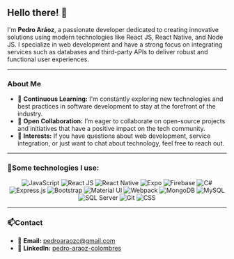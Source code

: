 
## Hello there! 🖖

I'm **Pedro Aráoz**, a passionate developer dedicated to creating innovative solutions using modern technologies like React JS, React Native, and Node JS. I specialize in web development and have a strong focus on integrating services such as databases and third-party APIs to deliver robust and functional user experiences.

---

### About Me

- 🌱 **Continuous Learning:** I'm constantly exploring new technologies and best practices in software development to stay at the forefront of the industry.
- 👯 **Open Collaboration:** I’m eager to collaborate on open-source projects and initiatives that have a positive impact on the tech community.
- 💬 **Interests:** If you have questions about web development, service integration, or just want to chat about technology, feel free to reach out.

---

### 🎯Some technologies I use: 

<p align="center">
  <img src="https://img.shields.io/badge/JavaScript-F7DF1C?style=flat&logo=javascript&logoColor=white" alt="JavaScript"/>
  <img src="https://img.shields.io/badge/React-61DAFB?style=flat&logo=react&logoColor=black" alt="React JS"/>
  <img src="https://img.shields.io/badge/React%20Native-61DAFB?style=flat&logo=react&logoColor=black" alt="React Native"/>
  <img src="https://img.shields.io/badge/Expo-000020?style=flat&logo=expo&logoColor=white" alt="Expo"/>
  <img src="https://img.shields.io/badge/Firebase-FFCA28?style=flat&logo=firebase&logoColor=black" alt="Firebase"/>
  <img src="https://img.shields.io/badge/C%23-239120?style=flat&logo=c-sharp&logoColor=white" alt="C#"/>
  <img src="https://img.shields.io/badge/Express.js-000000?style=flat&logo=express&logoColor=white" alt="Express.js"/>
  <img src="https://img.shields.io/badge/Bootstrap-563D7C?style=flat&logo=bootstrap&logoColor=white" alt="Bootstrap"/>
  <img src="https://img.shields.io/badge/Material%20UI-0081CB?style=flat&logo=material-ui&logoColor=white" alt="Material UI"/>
  <img src="https://img.shields.io/badge/Webpack-8DD6F9?style=flat&logo=webpack&logoColor=black" alt="Webpack"/>
  <img src="https://img.shields.io/badge/MongoDB-47A248?style=flat&logo=mongodb&logoColor=white" alt="MongoDB"/>
  <img src="https://img.shields.io/badge/MySQL-4479A1?style=flat&logo=mysql&logoColor=white" alt="MySQL"/>
  <img src="https://img.shields.io/badge/SQL%20Server-CC2927?style=flat&logo=microsoft-sql-server&logoColor=white" alt="SQL Server"/>
  <img src="https://img.shields.io/badge/Git-F05032?style=flat&logo=git&logoColor=white" alt="Git"/>
  <img src="https://img.shields.io/badge/CSS-1572B6?style=flat&logo=css3&logoColor=white" alt="CSS"/>
</p>

---

### 📫Contact

- 📨 **Email:** [pedroaraozc@gmail.com](mailto:pedroaraozc@gmail.com)
- 🔗 **LinkedIn:** [pedro-araoz-colombres](https://www.linkedin.com/in/pedro-araoz-colombres)

<!-- 
![Estadísticas de GitHub](https://github-readme-stats.vercel.app/api?username=PedroAraozC&show_icons=true&theme=tokyonight)
![](http://github-profile-summary-cards.vercel.app/api/cards/profile-details?username=PedroAraozC&theme=tokyonight)

![](http://github-profile-summary-cards.vercel.app/api/cards/productive-time?username=PedroAraozC&theme=tokyonight&utcOffset=8) 
[![Top Langs](https://github-readme-stats.vercel.app/api/top-langs/?username=PedroAraozC&layout=donut-vertical)](https://github.com/anuraghazra/github-readme-stats)
![Top Langs](https://github-readme-stats.vercel.app/api/top-langs/?username=PedroAraozC&langs_count=8&theme=tokyonight)
-->
